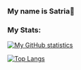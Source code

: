 ### My name is Satria👋


### My Stats:

[![My GitHub statistics](https://github-readme-stats-eight-theta.vercel.app/api?username=PwrSat&show_icons=true&theme=algolia&include_all_commits=true&count_private=true)](#)


[![Top Langs](https://github-readme-stats.vercel.app/api/top-langs/?username=PwrSat)](https://github.com/PwrSat/github-readme-stats)

